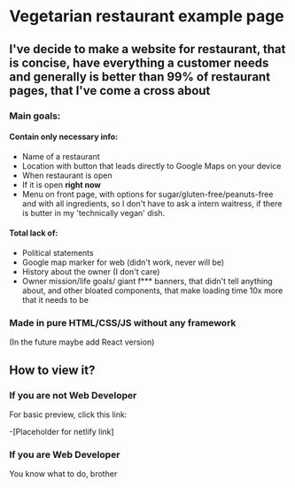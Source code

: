 # Vegetarian restaurant example page

## I've decide to make a website for restaurant, that is concise, have everything a customer needs and generally is better than 99% of restaurant pages, that I've come a cross about

### Main goals:

#### Contain **only** necessary info:

- Name of a restaurant
- Location with button that leads directly to Google Maps on your device
- When restaurant is open
- If it is open **right now**
- Menu on front page, with options for sugar/gluten-free/peanuts-free and with all ingredients, so I don't have to ask a intern waitress, if there is butter in my 'technically vegan' dish.

#### Total lack of:

- Political statements
- Google map marker for web (didn't work, never will be)
- History about the owner (I don't care)
- Owner mission/life goals/ giant f\*\*\* banners, that didn't tell anything about, and other bloated components, that make loading time 10x more that it needs to be

### Made in pure HTML/CSS/JS without any framework

(In the future maybe add React version)

## How to view it?

### If you are not Web Developer

For basic preview, click this link:

-[Placeholder for netlify link]

### If you are Web Developer

You know what to do, brother
